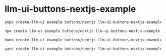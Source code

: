 # llm-ui-buttons-nextjs-example

```bash
pnpx create-llm-ui example buttons/nextjs llm-ui-buttons-nextjs-example
```

```bash
npx create-llm-ui example buttons/nextjs llm-ui-buttons-nextjs-example
```

```bash
bunx create-llm-ui example buttons/nextjs llm-ui-buttons-nextjs-example
```

```bash
yarn create llm-ui example buttons/nextjs llm-ui-buttons-nextjs-example
```
